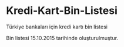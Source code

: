 # Kredi-Kart-Bin-Listesi
Türkiye bankaları için kredi kartı bin listesi


Bin listesi 15.10.2015 tarihinde oluşturulmuştur. 
